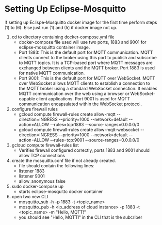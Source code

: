 # Setting Up Eclipse-Mosquitto
If setting up Eclispe-Mosquitto docker image for the first time perform steps (1) to (6).
Else just run (1) and (5) if docker image not up. 
1. cd to directory containing docker-compose.yml file
	* docker-compose file used will use two ports, 1883 and 9001 for eclipse-mosquitto container image.
	* Port 1883: This is the default port for MQTT communication. MQTT clients connect to the broker using this port to publish and subscribe to MQTT topics. It is a TCP-based port where MQTT messages are exchanged between clients and the MQTT broker. Port 1883 is used for native MQTT communication.
	* Port 9001: This is the default port for MQTT over WebSocket. MQTT over WebSocket allows MQTT clients to establish a connection to the MQTT broker using a standard WebSocket connection. It enables MQTT communication over the web using a browser or WebSocket-capable client applications. Port 9001 is used for MQTT communication encapsulated within the WebSocket protocol.
2. configure firewall rules
	* gcloud compute firewall-rules create allow-mqtt --direction=INGRESS --priority=1000 --network=default --action=ALLOW --rules=tcp:1883 --source-ranges=0.0.0.0/0
	* gcloud compute firewall-rules create allow-mqtt-websocket --direction=INGRESS --priority=1000 --network=default --action=ALLOW --rules=tcp:9001 --source-ranges=0.0.0.0/0
3. gcloud compute firewall-rules list
	* Verifies firewall configured correctly, ports 1883 and 9001 should allow TCP connections
4. create the mosquitto.conf file if not already created.
	* file should contain the following lines:
	* listener 1883
	* listener 9001
	* allow_anonymous false
5. sudo docker-compose up
	* starts eclipse-mosquitto docker container
6. open two new CLI
	* mosquitto_sub -h <ip address of cloud instance> -p 1883 -t <topic_name>
	* mosquitto_pub -h <ip_address of cloud instance> -p 1883 -t <topic_name> -m "Hello, MQTT!"
	* you should see "Hello, MQTT!" in the CLI that is the subcriber

